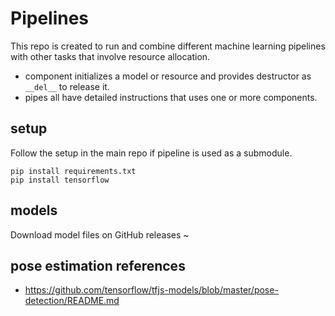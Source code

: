 # Pipelines
This repo is created to run and combine different machine learning pipelines with other tasks that involve resource allocation.
* component initializes a model or resource and provides destructor as `__del__` to release it.
* pipes all have detailed instructions that uses one or more components.
## setup
Follow the setup in the main repo if pipeline is used as a submodule.
```
pip install requirements.txt
pip install tensorflow
```

## models
Download model files on GitHub releases ~
## pose estimation references
- https://github.com/tensorflow/tfjs-models/blob/master/pose-detection/README.md
